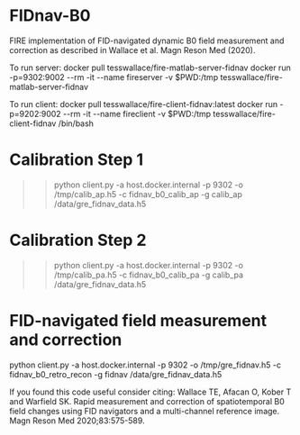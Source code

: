 # FIDnav-B0
FIRE implementation of FID-navigated dynamic B0 field measurement and correction as described in Wallace et al. Magn Reson Med (2020).

To run server:
docker pull tesswallace/fire-matlab-server-fidnav
docker run -p=9302:9002 --rm -it --name fireserver -v $PWD:/tmp tesswallace/fire-matlab-server-fidnav

To run client:
docker pull tesswallace/fire-client-fidnav:latest
docker run -p=9202:9002 --rm -it --name fireclient -v $PWD:/tmp tesswallace/fire-client-fidnav /bin/bash
# Calibration Step 1
>> python client.py -a host.docker.internal -p 9302 -o /tmp/calib_ap.h5 -c fidnav_b0_calib_ap -g calib_ap /data/gre_fidnav_data.h5
# Calibration Step 2
>> python client.py -a host.docker.internal -p 9302 -o /tmp/calib_pa.h5 -c fidnav_b0_calib_pa -g calib_pa /data/gre_fidnav_data.h5
# FID-navigated field measurement and correction
python client.py -a host.docker.internal -p 9302 -o /tmp/gre_fidnav.h5 -c fidnav_b0_retro_recon -g fidnav /data/gre_fidnav_data.h5

If you found this code useful consider citing:
Wallace TE, Afacan O, Kober T and Warfield SK. Rapid measurement and correction of spatiotemporal B0 field changes using FID navigators and a multi-channel reference image. Magn Reson Med 2020;83:575-589.
